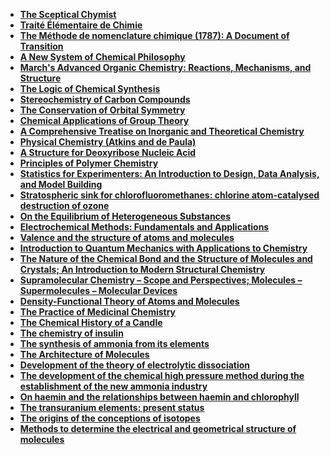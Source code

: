 <ul>
<li><a target="_blank" href="https://github.com/manjunath5496/List-of-important-publications-in-chemistry/blob/master/cte(1).pdf"><b>The Sceptical Chymist</b></a></li>
<li><a target="_blank" href="https://github.com/manjunath5496/List-of-important-publications-in-chemistry/blob/master/cte(2).pdf"><b>Traité Élémentaire de Chimie</b></a></li>
<li><a target="_blank" href="https://github.com/manjunath5496/List-of-important-publications-in-chemistry/blob/master/cte(3).pdf"><b>The Méthode de nomenclature chimique (1787): A Document of Transition</b></a></li>
<li><a target="_blank" href="https://github.com/manjunath5496/List-of-important-publications-in-chemistry/blob/master/cte(4).pdf"><b>A New System of Chemical Philosophy</b></a></li>
<li><a target="_blank" href="https://github.com/manjunath5496/List-of-important-publications-in-chemistry/blob/master/cte(5).rar"><b>March's Advanced Organic Chemistry: Reactions, Mechanisms, and Structure</b></a></li>
<li><a target="_blank" href="https://github.com/manjunath5496/List-of-important-publications-in-chemistry/blob/master/cte(6).pdf"><b>The Logic of Chemical Synthesis</b></a></li>
<li><a target="_blank" href="https://github.com/manjunath5496/List-of-important-publications-in-chemistry/blob/master/cte(7).pdf"><b>Stereochemistry of Carbon Compounds</b></a></li>
<li><a target="_blank" href="https://github.com/manjunath5496/List-of-important-publications-in-chemistry/blob/master/cte(8).pdf"><b>The Conservation of Orbital Symmetry</b></a></li>
<li><a target="_blank" href="https://github.com/manjunath5496/List-of-important-publications-in-chemistry/blob/master/cte(9).pdf"><b>Chemical Applications of Group Theory</b></a></li>
<li><a target="_blank" href="https://github.com/manjunath5496/List-of-important-publications-in-chemistry/blob/master/cte(10).pdf"><b>A Comprehensive Treatise on Inorganic and Theoretical Chemistry</b></a></li>
<li><a target="_blank" href="https://github.com/manjunath5496/List-of-important-publications-in-chemistry/blob/master/cte(11).pdf"><b>Physical Chemistry (Atkins and de Paula)</b></a></li>
<li><a target="_blank" href="https://github.com/manjunath5496/List-of-important-publications-in-chemistry/blob/master/cte(12).pdf"><b>A Structure for Deoxyribose Nucleic Acid</b></a></li>
<li><a target="_blank" href="https://github.com/manjunath5496/List-of-important-publications-in-chemistry/blob/master/cte(13).pdf"><b>Principles of Polymer Chemistry</b></a></li>
<li><a target="_blank" href="https://github.com/manjunath5496/List-of-important-publications-in-chemistry/blob/master/cte(14).pdf"><b>Statistics for Experimenters: An Introduction to Design, Data Analysis, and Model Building</b></a></li>
<li><a target="_blank" href="https://github.com/manjunath5496/List-of-important-publications-in-chemistry/blob/master/cte(15).pdf"><b>Stratospheric sink for chlorofluoromethanes: chlorine atom-catalysed destruction of ozone</b></a></li>
<li><a target="_blank" href="https://github.com/manjunath5496/List-of-important-publications-in-chemistry/blob/master/cte(16).pdf"><b>On the Equilibrium of Heterogeneous Substances</b></a></li>
<li><a target="_blank" href="https://github.com/manjunath5496/List-of-important-publications-in-chemistry/blob/master/cte(17).pdf"><b>Electrochemical Methods: Fundamentals and Applications</b></a></li>
<li><a target="_blank" href="https://github.com/manjunath5496/List-of-important-publications-in-chemistry/blob/master/cte(18).pdf"><b>Valence and the structure of atoms and molecules</b></a></li>
<li><a target="_blank" href="https://github.com/manjunath5496/List-of-important-publications-in-chemistry/blob/master/cte(19).pdf"><b>Introduction to Quantum Mechanics with Applications to Chemistry</b></a></li>
<li><a target="_blank" href="https://github.com/manjunath5496/List-of-important-publications-in-chemistry/blob/master/cte(20).pdf"><b>The Nature of the Chemical Bond and the Structure of Molecules and Crystals; An Introduction to Modern Structural Chemistry</b></a></li>

<li><a target="_blank" href="https://github.com/manjunath5496/List-of-important-publications-in-chemistry/blob/master/cte(21).pdf"><b>Supramolecular Chemistry – Scope and Perspectives; Molecules – Supermolecules – Molecular Devices</b></a></li>

<li><a target="_blank" href="https://github.com/manjunath5496/List-of-important-publications-in-chemistry/blob/master/cte(22).pdf"><b>Density-Functional Theory of Atoms and Molecules</b></a></li>

<li><a target="_blank" href="https://github.com/manjunath5496/List-of-important-publications-in-chemistry/blob/master/cte(23).rar"><b>The Practice of Medicinal Chemistry</b></a></li>

<li><a target="_blank" href="https://github.com/manjunath5496/List-of-important-publications-in-chemistry/blob/master/cte(24).pdf"><b>The Chemical History of a Candle</b></a></li>

<li><a target="_blank" href="https://github.com/manjunath5496/List-of-important-publications-in-chemistry/blob/master/cte(25).pdf"><b>The chemistry of insulin</b></a></li>

<li><a target="_blank" href="https://github.com/manjunath5496/List-of-important-publications-in-chemistry/blob/master/cte(26).pdf"><b>The synthesis of ammonia from its elements</b></a></li>

<li><a target="_blank" href="https://github.com/manjunath5496/List-of-important-publications-in-chemistry/blob/master/cte(27).pdf"><b>The Architecture of Molecules</b></a></li>

<li><a target="_blank" href="https://github.com/manjunath5496/List-of-important-publications-in-chemistry/blob/master/cte(28).pdf"><b>Development of the theory of electrolytic dissociation</b></a></li>

<li><a target="_blank" href="https://github.com/manjunath5496/List-of-important-publications-in-chemistry/blob/master/cte(29).pdf"><b>The development of the chemical high pressure method during the establishment of the new ammonia industry</b></a></li>


<li><a target="_blank" href="https://github.com/manjunath5496/List-of-important-publications-in-chemistry/blob/master/cte(30).pdf"><b>On haemin and the relationships between haemin and chlorophyll</b></a></li>

<li><a target="_blank" href="https://github.com/manjunath5496/List-of-important-publications-in-chemistry/blob/master/cte(31).pdf"><b>The transuranium elements: present status</b></a></li>

<li><a target="_blank" href="https://github.com/manjunath5496/List-of-important-publications-in-chemistry/blob/master/cte(32).pdf"><b>The origins of the conceptions of isotopes</b></a></li>

<li><a target="_blank" href="https://github.com/manjunath5496/List-of-important-publications-in-chemistry/blob/master/cte(33).pdf"><b>Methods to determine the electrical and geometrical structure of molecules</b></a></li>











</ul>
